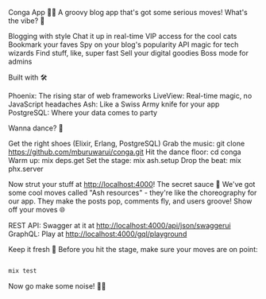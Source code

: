 Conga App 🕺💃
A groovy blog app that's got some serious moves!
What's the vibe? 🌟

Blogging with style
Chat it up in real-time
VIP access for the cool cats
Bookmark your faves
Spy on your blog's popularity
API magic for tech wizards
Find stuff, like, super fast
Sell your digital goodies
Boss mode for admins

Built with 🛠️

Phoenix: The rising star of web frameworks
LiveView: Real-time magic, no JavaScript headaches
Ash: Like a Swiss Army knife for your app
PostgreSQL: Where your data comes to party

Wanna dance? 🕺

Get the right shoes (Elixir, Erlang, PostgreSQL)
Grab the music: git clone <https://github.com/mburuwarui/conga.git>
Hit the dance floor: cd conga
Warm up: mix deps.get
Set the stage: mix ash.setup
Drop the beat: mix phx.server

Now strut your stuff at <http://localhost:4000>!
The secret sauce 🤫
We've got some cool moves called "Ash resources" - they're like the choreography for our app. They make the posts pop, comments fly, and users groove!
Show off your moves 🌐

REST API: Swagger at it at <http://localhost:4000/api/json/swaggerui>
GraphQL: Play at <http://localhost:4000/gql/playground>

Keep it fresh 🧪
Before you hit the stage, make sure your moves are on point:

```elixir

mix test
```

Now go make some noise! 🎉🥁
